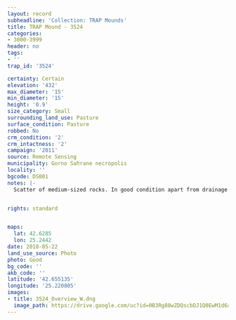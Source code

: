 ```yaml
---
layout: record
subheadline: 'Collection: TRAP Mounds'
title: TRAP Mound - 3524
categories:
- 3000-3999
header: no
tags:
- ''
trap_id: '3524'

certainty: Certain
elevation: '432'
max_diameter: '15'
min_diameter: '15'
height: '0.9'
size_category: Small
surrounding_land_use: Pasture
surface_condition: Pasture
robbed: No
crm_condition: '2'
crm_intactness: '2'
campaign: '2011'
source: Remote Sensing
municipality: Gorno Sahrane necropolis
locality: ''
bgcode: DS001
notes: |-
  Scatter of medium-sized rocks. In good condition apart from drainage ditch just touching NE side. No obvious robbers' trench's.


rights: standard


maps:
  lat: 42.6285
  lon: 25.2442
date: 2018-05-22
land_use_source: Photo
photo: Good
bg_code: ''
akb_code: ''
latitude: '42.655135'
longitude: '25.220805'
images:
- title: 3524_Overview_W.dng
  image_path: https://drive.google.com/uc?id=0B3Rg88wZDQscbDJ1Q0EwM1d6alE
---
```

